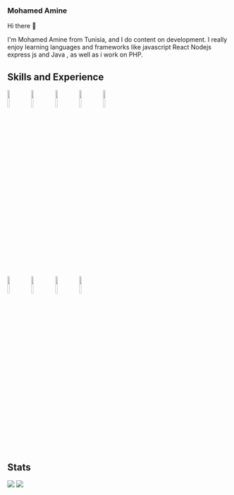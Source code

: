 ### Mohamed Amine 

Hi there :wave:

I'm Mohamed Amine from Tunisia, and I do content on development. I really enjoy learning languages and frameworks like javascript React Nodejs express js and Java , as well as i work on PHP.

## Skills and Experience

<code><img width="10%" src="https://www.vectorlogo.zone/logos/w3_html5/w3_html5-ar21.svg"></code>
<code><img width="10%" src="https://www.vectorlogo.zone/logos/w3_css/w3_css-ar21.svg"></code>
<code><img width="10%" src="https://www.vectorlogo.zone/logos/javascript/javascript-ar21.svg"></code>
<code><img width="10%" src="https://www.vectorlogo.zone/logos/java/java-ar21.svg"></code>
<code><img width="10%" src="https://www.vectorlogo.zone/logos/nodejs/nodejs-ar21.svg"></code>


<br />
<code><img width="10%" src="https://www.vectorlogo.zone/logos/expressjs/expressjs-ar21.svg"></code>
<code><img width="10%" src="https://www.vectorlogo.zone/logos/reactjs/reactjs-ar21.svg"></code>
<code><img width="10%" src="https://www.vectorlogo.zone/logos/git-scm/git-scm-ar21.svg"></code>
<code><img width="10%" src="https://www.vectorlogo.zone/logos/github/github-ar21.svg"></code>



## Stats

<img src="https://github-readme-stats.vercel.app/api/top-langs?username=MO92hamed&layout=compact"/>

<img src="https://github-readme-stats.vercel.app/api?username=MO92hamed&show_icons=true&theme=dark"/>



